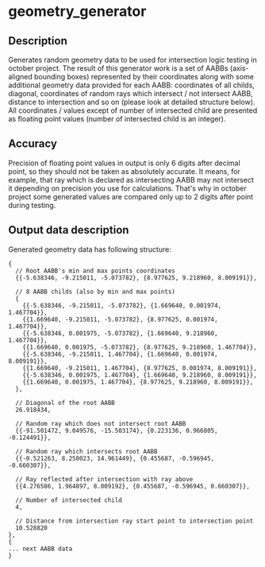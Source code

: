# geometry_generator

Description
-----------
Generates random geometry data to be used for intersection logic testing in october project. The result of this generator work is a set of AABBs (axis-aligned bounding boxes) represented by their coordinates along with some additional geometry data provided for each AABB: coordinates of all childs, diagonal, coordinates of random rays which intersect / not intersect AABB, distance to intersection and so on (please look at detailed structure below). All coordinates / values except of number of intersected child are presented as floating point values (number of intersected child is an integer).

Accuracy
--------
Precision of floating point values in output is only 6 digits after decimal point, so they should not be taken as absolutely accurate. It means, for example, that ray which is declared as intersecting AABB may not intersect it depending on precision you use for calculations. That's why in october project some generated values are compared only up to 2 digits after point during testing.

Output data description
-----------------------
Generated geometry data has following structure:
```
{
  // Root AABB's min and max points coordinates
  {{-5.638346, -9.215011, -5.073782}, {8.977625, 9.218960, 8.009191}},

  // 8 AABB childs (also by min and max points)
  {
    {{-5.638346, -9.215011, -5.073782}, {1.669640, 0.001974, 1.467704}},
    {{1.669640, -9.215011, -5.073782}, {8.977625, 0.001974, 1.467704}},
    {{-5.638346, 0.001975, -5.073782}, {1.669640, 9.218960, 1.467704}},
    {{1.669640, 0.001975, -5.073782}, {8.977625, 9.218960, 1.467704}},
    {{-5.638346, -9.215011, 1.467704}, {1.669640, 0.001974, 8.009191}},
    {{1.669640, -9.215011, 1.467704}, {8.977625, 0.001974, 8.009191}},
    {{-5.638346, 0.001975, 1.467704}, {1.669640, 9.218960, 8.009191}},
    {{1.669640, 0.001975, 1.467704}, {8.977625, 9.218960, 8.009191}},
  },

  // Diagonal of the root AABB
  26.918434,

  // Random ray which does not intersect root AABB
  {{-91.501472, 9.049576, -15.503174}, {0.223136, 0.966805, -0.124491}},

  // Random ray which intersects root AABB
  {{-0.521263, 8.250023, 14.961449}, {0.455687, -0.596945, -0.660307}},

  // Ray reflected after intersection with ray above
  {{4.276586, 1.964897, 8.009192}, {0.455687, -0.596945, 0.660307}},

  // Number of intersected child
  4,

  // Distance from intersection ray start point to intersection point
  10.528820
},
{
... next AABB data
}
```
